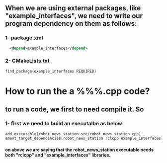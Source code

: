 ## When we are using external packages, like "example_interfaces", we need to write our program dependency on them as follows:

### 1- package.xml
```xml
  <depend>example_interfaces</depend>
```
### 2- CMakeLists.txt
```txt
find_package(example_interfaces REQUIRED)
```

# How to run the a %%%.cpp code?
## to run a code, we first to need compile it. So
### 1- first we need to build an executalbe as below:
```txt
add_executable(robot_news_station src/robot_news_station.cpp)
ament_target_dependencies(robot_news_station rclcpp example_interfaces)
```
#### on above we are saying that the robot_news_station executable needs both "rclcpp" and "example_interfaces" libraries.
